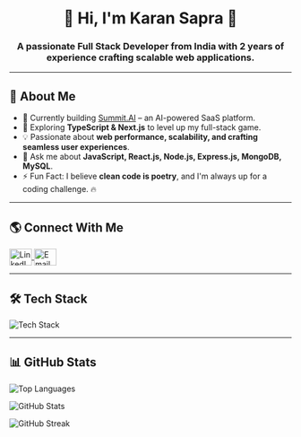 <h1 align="center">🚀 Hi, I'm Karan Sapra 👋</h1>
<h3 align="center">A passionate Full Stack Developer from India with 2 years of experience crafting scalable web applications.</h3>

---

## 🚀 About Me

- 🔭 Currently building [Summit.AI](https://summit-ai.onrender.com) – an AI-powered SaaS platform.
- 🌱 Exploring **TypeScript & Next.js** to level up my full-stack game.
- 💡 Passionate about **web performance, scalability, and crafting seamless user experiences**.
- 💬 Ask me about **JavaScript, React.js, Node.js, Express.js, MongoDB, MySQL**.
- ⚡ Fun Fact: I believe **clean code is poetry**, and I'm always up for a coding challenge. 🔥

---

## 🌎 Connect With Me  
<p align="left">
<a href="https://www.linkedin.com/in/karan-s-62b215217/" target="blank">
  <img align="center" src="https://raw.githubusercontent.com/rahuldkjain/github-profile-readme-generator/master/src/images/icons/Social/linked-in-alt.svg" alt="LinkedIn" height="30" width="40" />
</a>
<a href="mailto:sapra7112@gmail.com" target="blank">
  <img align="center" src="https://www.vectorlogo.zone/logos/gmail/gmail-icon.svg" alt="Email" height="30" width="40" />
</a>
</p>

---

## 🛠️ Tech Stack  

<p align="left">
  <img src="https://skillicons.dev/icons?i=js,ts,react,nextjs,nodejs,express,mongodb,mysql,tailwind,bootstrap,git,github,figma,postman" alt="Tech Stack" />
</p>

---

## 📊 GitHub Stats  
<p align="left">
  <img src="https://github-readme-stats.vercel.app/api/top-langs?username=karansapra124&show_icons=true&locale=en&layout=compact" alt="Top Languages" />
</p>

<p align="left">
  <img src="https://github-readme-stats.vercel.app/api?username=karansapra124&show_icons=true&locale=en" alt="GitHub Stats" />
</p>

<p align="left">
  <img src="https://github-readme-streak-stats.herokuapp.com/?user=karansapra124&" alt="GitHub Streak" />
</p>
